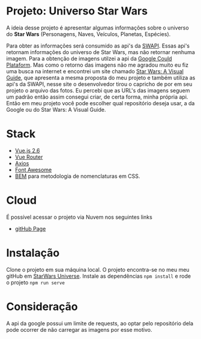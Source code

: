 # Projeto: Universo Star Wars

A ideia desse projeto é apresentar algumas informações sobre o universo do **Star Wars** (Personagens, Naves, Veículos, Planetas, Espécies).

Para obter as informações será consumido as api's da [SWAPI](https://swapi.dev). Essas api's retornam informações do universo de Star Wars, mas não retornar nenhuma imagem. Para a obtenção de imagens utilzei a api da [Google Could Plataform](https://console.cloud.google.com). Mas como o retorno das imagens não me agradou muito eu fiz uma busca na internet e encontrei um site chamado [Star Wars: A Visual Guide](starwars-visualguide.com), que apresenta a mesma proposta do meu projeto e também utiliza as api's da SWAPI, nesse site o desenvolvedor tirou o capricho de por em seu projeto o arquivo das fotos. Eu percebi que as URL's das imagens seguem um padrão então assim consegui criar, de certa forma, minha própria api. Então em meu projeto você pode escolher qual repositório deseja usar, a da Google ou do Star Wars: A Visual Guide.

# Stack 
- [Vue.js 2.6](https://v2.vuejs.org)
- [Vue Router](https://router.vuejs.org)
- [Axios](https://axios-http.com)
- [Font Awesome](fontawesome.com)
- [BEM](http://getbem.com/introduction/) para metodologia de nomenclaturas em CSS.

# Cloud

É possível acessar o projeto via Nuvem nos seguintes links
- [gitHub Page](https://devlab92.github.io/starWarsUniverse_build/)


# Instalação
 
 Clone o projeto em sua máquina local. O projeto encontra-se no meu meu gitHub em [StarWars Universe](https://github.com/devlab92/starWarsUniverse). Instale as dependências `npm install` e rode o projeto `npm run serve` 

 
 # Consideração
A api da google possui um limite de requests, ao optar pelo repositório dela pode ocorrer de não carregar as imagens por esse motivo. 
 
